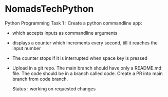 # NomadsTechPython
Python Programming
 Task 1 : 
 Create a python commandline app:
- which accepts inputs as commandline arguments
- displays a counter which increments every second, 
  till it reaches the input number
- The counter stops if it is interrupted when space key 
  is pressed
- Upload in a git repo. The main branch should have only
  a README.md file. The code should be in a branch called 
  code. Create a PR into main branch from code branch.

  Status : working on requested changes
